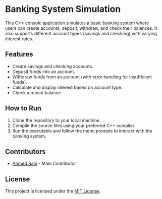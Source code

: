 # Banking System Simulation

This C++ console application simulates a basic banking system where users can create accounts, deposit, withdraw, and check their balances. It also supports different account types (savings and checking) with varying interest rates.

## Features

- Create savings and checking accounts.
- Deposit funds into an account.
- Withdraw funds from an account (with error handling for insufficient funds).
- Calculate and display interest based on account type.
- Check account balance.

## How to Run

1. Clone the repository to your local machine.
2. Compile the source files using your preferred C++ compiler.
3. Run the executable and follow the menu prompts to interact with the banking system.

## Contributors

- [Ahmed Rahi](https://github.com/arahi7860) - Main Contributor

## License

This project is licensed under the [MIT License](LICENSE).
